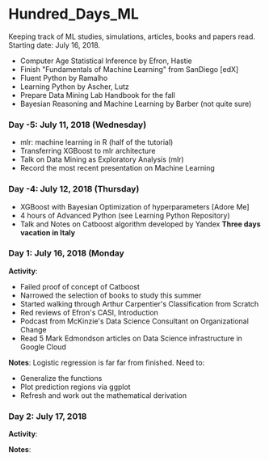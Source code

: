 # Hundred_Days_ML
Keeping track of ML studies, simulations, articles, books and papers read. Starting date: July 16, 2018.

* Computer Age Statistical Inference by Efron, Hastie
* Finish "Fundamentals of Machine Learning" from SanDiego [edX]
* Fluent Python by Ramalho
* Learning Python by Ascher, Lutz
* Prepare Data Mining Lab Handbook for the fall
* Bayesian Reasoning and Machine Learning by Barber (not quite sure)


### Day -5: July 11, 2018 (Wednesday)
* mlr: machine learning in R (half of the tutorial)
* Transferring XGBoost to mlr architecture
* Talk on Data Mining as Exploratory Analysis (mlr)
* Record the most recent presentation on Machine Learning

### Day -4: July 12, 2018 (Thursday)
* XGBoost with Bayesian Optimization of hyperparameters [Adore Me]
* 4 hours of Advanced Python (see Learning Python Repository)
* Talk and Notes on Catboost algorithm developed by Yandex
**Three days vacation in Italy**


### Day 1: July 16, 2018 (Monday
**Activity**: 
* Failed proof of concept of Catboost
* Narrowed the selection of books to study this summer
* Started walking through Arthur Carpentier's Classification from Scratch
* Red reviews of Efron's CASI, Introduction
* Podcast from McKinzie's Data Science Consultant on Organizational Change
* Read 5 Mark Edmondson articles on Data Science infrastructure in Google Cloud

**Notes**: Logistic regression is far far from finished. Need to:
* Generalize the functions
* Plot prediction regions via ggplot
* Refresh and work out the mathematical derivation


### Day 2: July 17, 2018

**Activity**:

**Notes**: